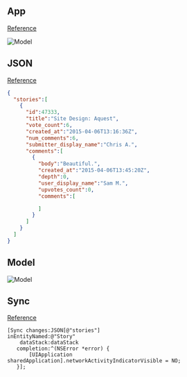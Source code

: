 ## App

[Reference](https://github.com/hyperoslo/Sync/tree/master/Examples/DesignerNews)

![Model](https://raw.githubusercontent.com/hyperoslo/Sync/master/Examples/DesignerNews/Images/app.png)

## JSON

[Reference](https://news.layervault.com/?format=json)

```json
{
  "stories":[
    {
      "id":47333,
      "title":"Site Design: Aquest",
      "vote_count":6,
      "created_at":"2015-04-06T13:16:36Z",
      "num_comments":6,
      "submitter_display_name":"Chris A.",
      "comments":[
        {
          "body":"Beautiful.",
          "created_at":"2015-04-06T13:45:20Z",
          "depth":0,
          "user_display_name":"Sam M.",
          "upvotes_count":0,
          "comments":[

          ]
        }
      ]
    }
  ]
}
```

## Model

![Model](https://raw.githubusercontent.com/hyperoslo/Sync/master/Examples/DesignerNews/Images/model.png)

## Sync

[Reference](https://github.com/hyperoslo/Sync/blob/master/Examples/DesignerNews/DesignerNews/Source/APIClient.m#L35-L40)

```objc
[Sync changes:JSON[@"stories"]
inEntityNamed:@"Story"
    dataStack:dataStack
   completion:^(NSError *error) {
       [UIApplication sharedApplication].networkActivityIndicatorVisible = NO;
   }];
```
